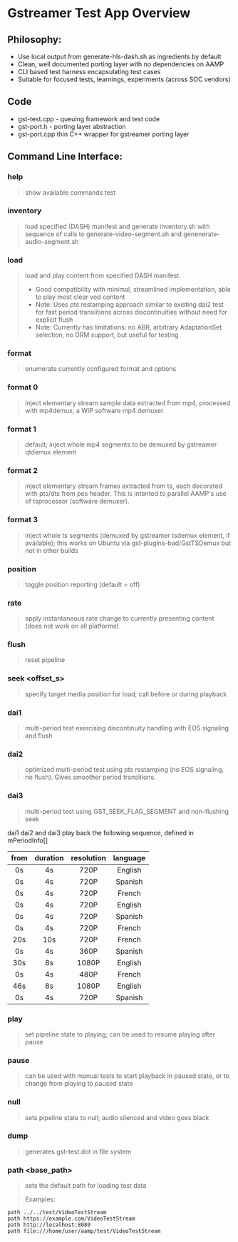 # Gstreamer Test App Overview


## Philosophy:
* Use local output from generate-hls-dash.sh as ingredients by default
* Clean, well documented porting layer with no dependencies on AAMP
* CLI based test harness encapsulating test cases
* Suitable for focused tests, learnings, experiments (across SOC vendors)

## Code
* gst-test.cpp - queuing framework and test code
* gst-port.h - porting layer abstraction
* gst-port.cpp thin C++ wrapper for gstreamer porting layer

## Command Line Interface:

### help
> show available commands
test
### inventory <vodurl>
> load specified (DASH) manifest and generate inventory.sh with sequence of calls to generate-video-segment.sh and genenerate-audio-segment.sh

### load <vodurl>
> load and play content from specified DASH manifest.
> * Good compatibility with minimal, streamlined implementation, able to play most clear vod content
> * Note: Uses pts restamping approach similar to existing dai2 test for fast period transiitions across discontinuities without need for explicit flush
> * Note: Currently has limitations: no ABR, arbitrary AdaptationSet selection, no DRM support, but useful for testing

### format
> enumerate currently configured format and options

### format 0
> inject elementary stream sample data extracted from mp4, processed with mp4demux, a WIP software mp4 demuxer

### format 1
> default; inject whole mp4 segments to be demuxed by gstreamer qtdemux element

### format 2
> inject elementary stream frames extracted from ts, each decorated with pts/dts from pes header. This is intented to parallel AAMP's use of tsprocessor (software demuxer).

### format 3
> inject whole ts segments (demuxed by gstreamer tsdemux element, if available); this works on Ubuntu via gst-plugins-bad/GstTSDemux but not in other builds

### position
> toggle position reporting (default = off)

### rate <newRate>
> apply instantaneous rate change to currently presenting content (does not work on all platforms)

### flush
> reset pipeline

### seek <offset_s>
> specify target media position for load; call before or during playback

### dai1
> multi-period test exercising discontinuity handling with EOS signaling and flush

### dai2
> optimized multi-period test using pts restamping (no EOS signaling, no flush).  Gives smoother period transitions.

### dai3
> multi-period test using GST_SEEK_FLAG_SEGMENT and non-flushing seek


dai1 dai2 and dai3 play back the following sequence, defined in mPeriodInfo[]
	
| from  | duration | resolution | language |
|:-----:|:--------:|:----------:|:--------:|
|  0s   | 4s       | 720P       | English  |
|  0s   | 4s       | 720P       | Spanish  |
|  0s   | 4s       | 720P       | French   |
|  0s   | 4s       | 720P       | English  |
|  0s   | 4s       | 720P       | Spanish  |
|  0s   | 4s       | 720P       | French   |
| 20s   | 10s      | 720P       | French   |
|  0s   |  4s      | 360P       | Spanish  |
| 30s   |  8s      | 1080P      | English  |
|  0s   |  4s      | 480P       | French   |
| 46s   |  8s      | 1080P      | English  |
|  0s   |  4s      | 720P       | Spanish  |

### play
> set pipeline state to playing; can be used to resume playing after pause

### pause
> can be used with manual tests to start playback in paused state, or to change from playing to paused state

### null
> sets pipeline state to null; audio silenced and video goes black

### dump
> generates gst-test.dot in file system

### path <base_path>
> sets the default path for loading test data

> Examples:
```
path ../../test/VideoTestStream
path https://example.com/VideoTestStream
path http://localhost:8080
path file:///home/user/aamp/test/VideoTestStream
```
